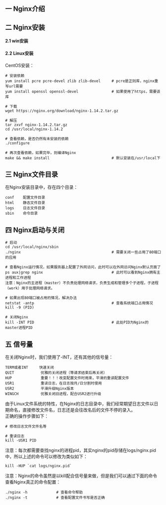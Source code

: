 ## 一 Nginx介绍
## 二 Nginx安装
#### 2.1 win安装
#### 2.2 Linux安装
CentOS安装：
```
# 安装依赖
yum install pcre pcre-devel zlib zlib-devel     # pcre是正则库，nginx重写url需要
yum install openssl openssl-devel               # 如果使用了https，需要该库   

# 下载
wget https://nginx.org/download/nginx-1.14.2.tar.gz

# 解压
tar zxvf nginx-1.14.2.tar.gz
cd /usr/local/nginx-1.14.2

# 查看依赖，是否仍然有未安装的依赖
./configure                                    
           
# 再次查看依赖，如果完毕，则编译Nginx
make && make install                            # 默认安装在/usr/local下                            
```
## 三 Nginx文件目录
在Nginx安装目录中，存在四个目录：
```
conf    配置文件目录
html    静态文件目录
logs    日志文件目录
sbin    命令目录
```
## 四 Nginx启动与关闭
```
# 启动
cd /usr/local/nginx/sbin
./nginx                                         # 需要关闭一些占用了80端口的应用

# 查看Nginx运行情况，如果服务器上配置了外网访问，此时可以在外网访问Nginx默认页面了
ps aux|grep nginx                               # 此时可以看到Nginx拥有主进程和工作进程
注意：Nginx的主进程（master）不负责处理网络请求，负责生成和管理多个子进程，子进程（work）用于处理网络请求。

# 如果出现80端口被占用的情况，解决办法
netstat -antp                                   # 查看系统端口占用情况
kill -9 (PID)

# 关闭Nginx
kill -INT PID                                   # 此处PID为Nginx的master进程PID
```
## 五 信号量
在关闭Nginx时，我们使用了-INT，还有其他的信号量：
```
TERM或者INT     快速关闭
QUIT            优雅的关闭进程（等请求结束后再关闭）
HUP             重要！！！改变配置文件时用来，平滑的重读配置文件
USR1            重读日志，在日志按月/日分割时使用
USR2            平滑升级Nginx版本
WINGCH          优雅关闭旧进程，配合USR2进行升级
```
由于Linux文件系统的特性，在Nginx的日志目录中，我们经常期望日志文件以日期命名，直接修改文件名，日志还是会往改名后的文件不停的录入。  
正确的操作步骤如下：
```
# 修改日志文件文件名等

# 重读日志
kill -USR1 PID
```
注意：每次都需要查找nginx的进程pid，其实nginx的pid存储在logs/nginx.pid中，所以上述的命令可以修改为类似如下：
```
kill -HUP `cat logs/nginx.pid`
```
注意：Nginx的命令虽然是以kill配合信号量来做，但是我们可以通过下面的命令查看Nginx真正的命令配置：
```
./nginx -h             # 查看命令帮助
./nginx -t             # 查看配置文件书写是否正确
```